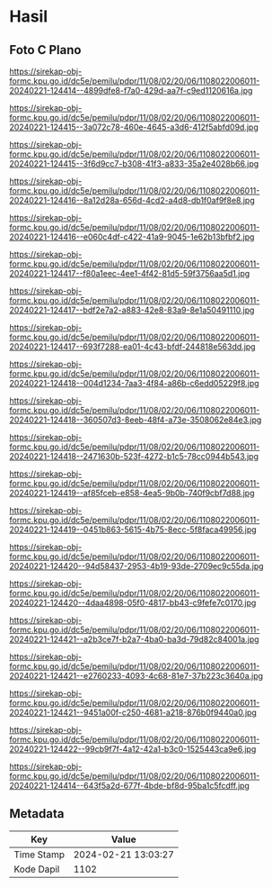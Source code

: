 # Hasil

## Foto C Plano

https://sirekap-obj-formc.kpu.go.id/dc5e/pemilu/pdpr/11/08/02/20/06/1108022006011-20240221-124414--4899dfe8-f7a0-429d-aa7f-c9ed1120616a.jpg

https://sirekap-obj-formc.kpu.go.id/dc5e/pemilu/pdpr/11/08/02/20/06/1108022006011-20240221-124415--3a072c78-460e-4645-a3d6-412f5abfd09d.jpg

https://sirekap-obj-formc.kpu.go.id/dc5e/pemilu/pdpr/11/08/02/20/06/1108022006011-20240221-124415--3f6d9cc7-b308-41f3-a833-35a2e4028b66.jpg

https://sirekap-obj-formc.kpu.go.id/dc5e/pemilu/pdpr/11/08/02/20/06/1108022006011-20240221-124416--8a12d28a-656d-4cd2-a4d8-db1f0af9f8e8.jpg

https://sirekap-obj-formc.kpu.go.id/dc5e/pemilu/pdpr/11/08/02/20/06/1108022006011-20240221-124416--e060c4df-c422-41a9-9045-1e62b13bfbf2.jpg

https://sirekap-obj-formc.kpu.go.id/dc5e/pemilu/pdpr/11/08/02/20/06/1108022006011-20240221-124417--f80a1eec-4ee1-4f42-81d5-59f3756aa5d1.jpg

https://sirekap-obj-formc.kpu.go.id/dc5e/pemilu/pdpr/11/08/02/20/06/1108022006011-20240221-124417--bdf2e7a2-a883-42e8-83a9-8e1a50491110.jpg

https://sirekap-obj-formc.kpu.go.id/dc5e/pemilu/pdpr/11/08/02/20/06/1108022006011-20240221-124417--693f7288-ea01-4c43-bfdf-244818e563dd.jpg

https://sirekap-obj-formc.kpu.go.id/dc5e/pemilu/pdpr/11/08/02/20/06/1108022006011-20240221-124418--004d1234-7aa3-4f84-a86b-c6edd05229f8.jpg

https://sirekap-obj-formc.kpu.go.id/dc5e/pemilu/pdpr/11/08/02/20/06/1108022006011-20240221-124418--360507d3-8eeb-48f4-a73e-3508062e84e3.jpg

https://sirekap-obj-formc.kpu.go.id/dc5e/pemilu/pdpr/11/08/02/20/06/1108022006011-20240221-124418--2471630b-523f-4272-b1c5-78cc0944b543.jpg

https://sirekap-obj-formc.kpu.go.id/dc5e/pemilu/pdpr/11/08/02/20/06/1108022006011-20240221-124419--af85fceb-e858-4ea5-9b0b-740f9cbf7d88.jpg

https://sirekap-obj-formc.kpu.go.id/dc5e/pemilu/pdpr/11/08/02/20/06/1108022006011-20240221-124419--0451b863-5615-4b75-8ecc-5f8faca49956.jpg

https://sirekap-obj-formc.kpu.go.id/dc5e/pemilu/pdpr/11/08/02/20/06/1108022006011-20240221-124420--94d58437-2953-4b19-93de-2709ec9c55da.jpg

https://sirekap-obj-formc.kpu.go.id/dc5e/pemilu/pdpr/11/08/02/20/06/1108022006011-20240221-124420--4daa4898-05f0-4817-bb43-c9fefe7c0170.jpg

https://sirekap-obj-formc.kpu.go.id/dc5e/pemilu/pdpr/11/08/02/20/06/1108022006011-20240221-124421--a2b3ce7f-b2a7-4ba0-ba3d-79d82c84001a.jpg

https://sirekap-obj-formc.kpu.go.id/dc5e/pemilu/pdpr/11/08/02/20/06/1108022006011-20240221-124421--e2760233-4093-4c68-81e7-37b223c3640a.jpg

https://sirekap-obj-formc.kpu.go.id/dc5e/pemilu/pdpr/11/08/02/20/06/1108022006011-20240221-124421--9451a00f-c250-4681-a218-876b0f9440a0.jpg

https://sirekap-obj-formc.kpu.go.id/dc5e/pemilu/pdpr/11/08/02/20/06/1108022006011-20240221-124422--99cb9f7f-4a12-42a1-b3c0-1525443ca9e6.jpg

https://sirekap-obj-formc.kpu.go.id/dc5e/pemilu/pdpr/11/08/02/20/06/1108022006011-20240221-124414--643f5a2d-677f-4bde-bf8d-95ba1c5fcdff.jpg


## Metadata

| Key        | Value               |
| ---------- | ------------------- |
| Time Stamp | 2024-02-21 13:03:27 |
| Kode Dapil | 1102                |



